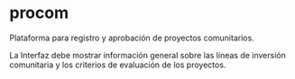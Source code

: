 # procom
Plataforma para registro y aprobación de proyectos comunitarios.

La Interfaz debe mostrar información general sobre las líneas de inversión comunitaria y los criterios de evaluación de los proyectos.
